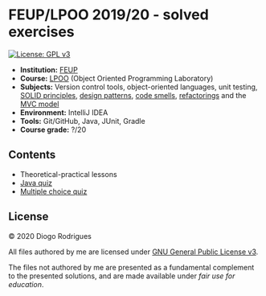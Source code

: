 # FEUP/LPOO 2019/20 - solved exercises

[![License: GPL v3](https://img.shields.io/badge/License-GPLv3-blue.svg)](https://www.gnu.org/licenses/gpl-3.0)

- **Institution:** [FEUP](https://sigarra.up.pt/feup/en/web_page.Inicial)
- **Course:** [LPOO](https://sigarra.up.pt/feup/en/ucurr_geral.ficha_uc_view?pv_ocorrencia_id=436442) (Object Oriented Programming Laboratory)
- **Subjects:** Version control tools, object-oriented languages, unit testing, [SOLID principles](https://en.wikipedia.org/wiki/SOLID), [design patterns](https://refactoring.guru/design-patterns/what-is-pattern), [code smells](https://refactoring.guru/refactoring/smells), [refactorings](https://refactoring.guru/refactoring/what-is-refactoring) and the [MVC model](https://en.wikipedia.org/wiki/Model%E2%80%93view%E2%80%93controller)
- **Environment:** IntelliJ IDEA
- **Tools:** Git/GitHub, Java, JUnit, Gradle
- **Course grade:** ?/20

## Contents

- Theoretical-practical lessons
- [Java quiz](exam/java)
- [Multiple choice quiz](exam/teor) 

## License

© 2020 Diogo Rodrigues

All files authored by me are licensed under [GNU General Public License v3](LICENSE).

The files not authored by me are presented as a fundamental complement to the presented solutions, and are made available under *fair use for education*.
